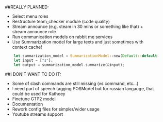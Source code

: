 ##REALLY PLANNED:

 - Select menu roles
 - Restructure team_checker module (code quality)
 - Stream announce (e.g. steam in 30 mins or something like that) + stream announce role
 - Run communication models on rabbit mq services
 - Use Summarization model for large texts and just sometimes with context cache!

```rust
    let summarization_model = SummarizationModel::new(Default::default())?;
    let input = ["I"];
    let output = summarization_model.summarize(&input);
```

##I DON'T WANT TO DO IT:

 - Some of slash commands are still missing (vs command, etc...)
 - I need part of speech tagging POSModel but for russian langauge, that could be used for Kathoey
 - Finetune GTP2 model
 - Documentation
 - Rework config files for simpler/wider usage
 - Youtube streams support
